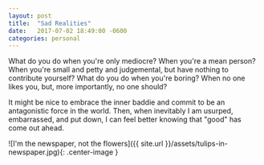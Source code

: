 ```yaml
---
layout: post
title:  "Sad Realities"
date:   2017-07-02 18:49:00 -0600
categories: personal
---
```

What do you do when you're only mediocre? When you're a mean person? When you're small and petty and judgemental, but have nothing to contribute yourself? What do you do when you're boring? When no one likes you, but, more importantly, no one should?

It might be nice to embrace the inner baddie and commit to be an antagonistic force in the world. Then, when inevitably I am usurped, embarrassed, and put down, I can feel better knowing that "good" has come out ahead.

![I'm the newspaper, not the flowers]({{ site.url }}/assets/tulips-in-newspaper.jpg){: .center-image }